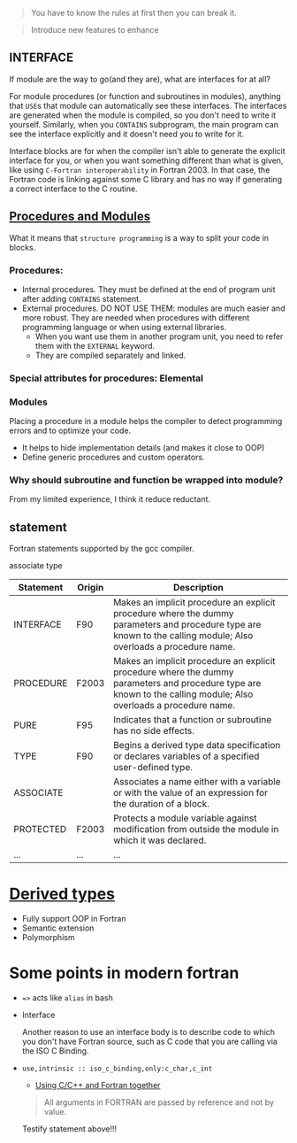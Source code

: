 > You have to know the rules at first  then you can break it.

> Introduce new features to enhance

## INTERFACE

If module are the way to go(and they are), what are interfaces for at all?

For module procedures (or function and subroutines in modules), anything that
`USE`s that module can automatically see these interfaces. The interfaces are
generated when the module is compiled, so you don't need to write it yourself.
Similarly, when you `CONTAINS` subprogram, the main program can see the interface
explicitly and it doesn't need you to write for it.

Interface blocks are for when the compiler isn't able to generate the explicit
interface for you, or when you want something different than what is given,
like using `C-Fortran interoperability` in Fortran 2003. In that case, the
Fortran code is linking against some C library and has no way if generating a
correct interface to the C routine.

## [Procedures and Modules](http://annefou.github.io/Fortran/modules/modules.html)
What it means that `structure programming` is a way to split your code in blocks.

### Procedures:

* Internal procedures. They must be defined at the end of program unit after adding `CONTAINS` statement.
* External procedures. DO NOT USE THEM: modules are much easier and more robust. They are needed when procedures with different programming language or when using external libraries.
    * When you want use them in another program unit, you need to refer them with the `EXTERNAL` keyword.
    * They are compiled separately and linked.

### Special attributes for procedures: Elemental

### Modules

Placing a procedure in a module helps the compiler to detect programming errors and
to optimize your code.

* It helps to hide  implementation details (and makes it close to OOP)
* Define generic procedures and custom operators.
###  Why should subroutine and function be wrapped into module?
From my limited experience, I think it reduce reductant.

## statement
Fortran statements supported by the gcc compiler.


associate
type

|  Statement      |   Origin        |         Description                  |    
|-----------------|-----------------|--------------------------------------|
| INTERFACE       |   F90           | Makes an implicit procedure an explicit procedure where the dummy parameters and procedure type are known to the calling module; Also overloads a procedure name.|
| PROCEDURE       |   F2003         | Makes an implicit procedure an explicit procedure where the dummy parameters and procedure type are known to the calling module; Also overloads a procedure name.|
| PURE            |   F95           |   Indicates that a function or subroutine has no side effects. |
| TYPE            |   F90           | Begins a derived type data specification or declares variables of a specified user-defined type.|
| ASSOCIATE       |                 | Associates a name either with a variable or with the value of an expression for the duration of a block. |          
| PROTECTED       |   F2003         | Protects a module variable against modification from outside the module in which it was declared.|
|      ...        |    ...          |          ...  | |

# [Derived types](http://people.ds.cam.ac.uk/nmm1/Fortran/paper_09.pdf)
* Fully support OOP in Fortran
* Semantic extension
* Polymorphism

# Some points in modern fortran
* `=>` acts like `alias` in bash
* Interface

  Another reason to use an interface body is to describe code to which you don't have Fortran source, such as C code that you are calling via the ISO C Binding.
* `use,intrinsic :: iso_c_binding,only:c_char,c_int`
  * [Using C/C++ and Fortran together](https://computing.llnl.gov/tutorials/bgq/mixedProgramming2.pdf)

  > All arguments in FORTRAN are passed by reference and not by value.

  Testify statement above!!!
